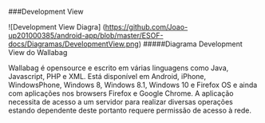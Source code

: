 ###Development View



![Development View Diagra] (https://github.com/Joao-up201000385/android-app/blob/master/ESOF-docs/Diagramas/DevelopmentView.png)
#####Diagrama Development View do Wallabag

Wallabag é opensource e escrito em várias linguagens como Java, Javascript, PHP e XML. Está disponível em Android, iPhone, WindowsPhone, Windows 8, Windows 8.1, Windows 10 e Firefox OS e ainda com aplicações nos browsers Firefox e Google Chrome.
A aplicação necessita de acesso a um servidor para realizar diversas operações estando dependente deste portanto requere permissão de acesso à rede.
